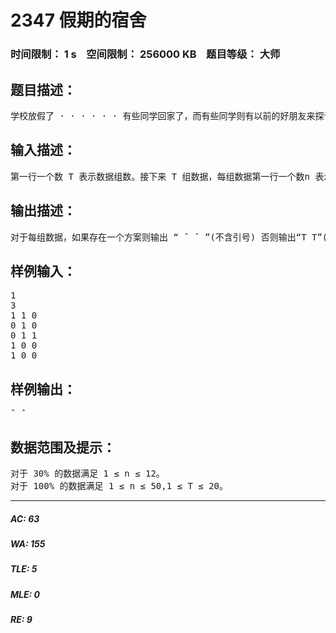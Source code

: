 # 2347 假期的宿舍   
### 时间限制： 1 s&nbsp;&nbsp;&nbsp;&nbsp;空间限制： 256000 KB&nbsp;&nbsp;&nbsp;&nbsp;题目等级： 大师  
## 题目描述：  

<pre>
学校放假了 · · · · · · 有些同学回家了，而有些同学则有以前的好朋友来探访，那么住宿就是一个问题。比如 A 和 B 都是学校的学生，A 要回家，而 C 来看B，C 与 A 不认识。我们假设每个人只能睡和自己直接认识的人的床。那么一个解决方案就是 B 睡 A 的床而 C 睡 B 的床。而实际情况可能非常复杂，有的人可能认识好多在校学生，在校学生之间也不一定都互相认识。我们已知一共有 n 个人，并且知道其中每个人是不是本校学生，也知道每个本校学生是否回家。问是否存在一个方案使得所有不回家的本校学生和来看他们的其他人都有地方住。
</pre>
  
  
## 输入描述：  

<pre>
第一行一个数 T 表示数据组数。接下来 T 组数据，每组数据第一行一个数n 表示涉及到的总人数。接下来一行 n 个数，第 i 个数表示第 i 个人是否是在校学生 (0 表示不是，1 表示是)。再接下来一行 n 个数，第 i 个数表示第 i 个人是否回家 (0 表示不会家，1 表示回家，注意如果第 i 个人不是在校学生，那么这个位置上的数是一个随机的数，你应该在读入以后忽略它)。接下来 n 行每行 n 个数，第 i 行第 j 个数表示 i 和 j 是否认识 (1 表示认识，0 表示不认识，第 i 行 i 个的值为 0，但是显然自己还是可以睡自己的床)，认识的关系是相互的。
</pre>
  
  
## 输出描述：  

<pre>
对于每组数据，如果存在一个方案则输出 “ ˆ ˆ ”(不含引号) 否则输出“T T”(不含引号)。(注意输出的都是半角字符，即三个符号的 ASCII 码分别为94,84,95)
</pre>
  
  
## 样例输入：  

<pre>
1  
3  
1 1 0  
0 1 0  
0 1 1  
1 0 0  
1 0 0
</pre>
  
  
## 样例输出：  

<pre>
ˆ_ˆ
</pre>
  
  
## 数据范围及提示：  

<pre>
对于 30% 的数据满足 1 ≤ n ≤ 12。  
对于 100% 的数据满足 1 ≤ n ≤ 50,1 ≤ T ≤ 20。
</pre>
  
  
***  

##### AC: 63  
##### WA: 155  
##### TLE: 5  
##### MLE: 0  
##### RE: 9  
